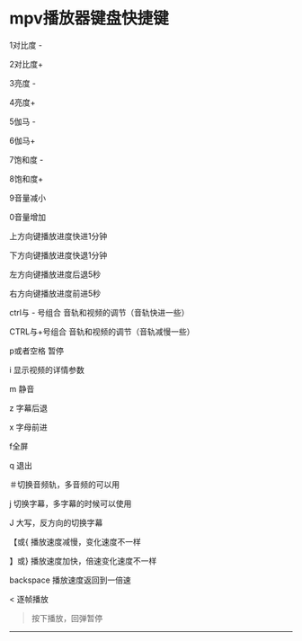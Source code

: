# mpv播放器键盘快捷键

1对比度 -

2对比度+

3亮度 -

4亮度+

5伽马 -

6伽马+

7饱和度 -

8饱和度+

9音量减小

0音量增加

上方向键播放进度快进1分钟

下方向键播放进度快退1分钟

左方向键播放进度后退5秒

右方向键播放进度前进5秒

ctrl与 - 号组合 音轨和视频的调节（音轨快进一些）

CTRL与+号组合 音轨和视频的调节（音轨减慢一些）

p或者空格 暂停

i  显示视频的详情参数

m 静音

z 字幕后退

x 字母前进

f全屏

q 退出

＃切换音频轨，多音频的可以用

j 切换字幕，多字幕的时候可以使用

J 大写，反方向的切换字幕

【或{   播放速度减慢，变化速度不一样

】或}   播放速度加快，倍速变化速度不一样

backspace 播放速度返回到一倍速

< 逐帧播放

> 按下播放，回弹暂停

------------------------------------------
##
### 


